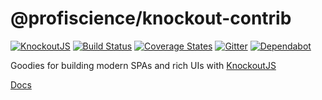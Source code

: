 # @profiscience/knockout-contrib

[![KnockoutJS][knockout-shield]][knockoutjs]
[![Build Status][drone-ci-shield]][drone-ci]
[![Coverage States][codecov-shield]][codecov]
[![Gitter][gitter-shield]][gitter]
[![Dependabot][dependabot-shield]][dependabot]

Goodies for building modern SPAs and rich UIs with [KnockoutJS][knockoutjs]

[Docs](./packages/_)

[knockoutjs]: https://knockoutjs.com
[knockout-shield]: https://img.shields.io/badge/KnockoutJS-3.5.0-red.svg
[drone-ci]: https://ci.caseywebb.xyz/Profiscience/knockout-contrib/
[drone-ci-shield]: https://img.shields.io/drone/build/Profiscience/knockout-contrib?server=https%3A%2F%2Fci.caseywebb.xyz
[codecov]: https://codecov.io/gh/Profiscience/knockout-contrib
[codecov-shield]: https://img.shields.io/codecov/c/github/Profiscience/knockout-contrib.svg
[gitter]: https://gitter.im/Profiscience/ko-component-router
[gitter-shield]: https://img.shields.io/gitter/room/profiscience/ko-component-router.svg
[dependabot-shield]: https://api.dependabot.com/badges/status?host=github&repo=Profiscience/knockout-contrib
[dependabot]: https://dependabot.com
